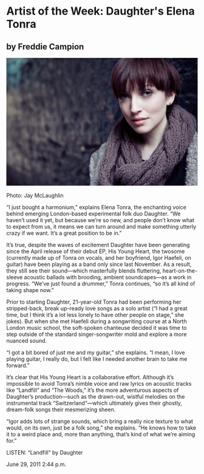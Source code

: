 # Artist of the Week: Daughter's Elena Tonra
## by Freddie Campion

<img src="https://github.com/paranoidandroid-96/Daughter-Interviews/blob/ab168a7252d0d09dbb5ceb06a5f9e4e69834f22d/Images/Jay%20McLaughlin/MCLAUGHLIN_110121_00633-Edit.JPG">

Photo: Jay McLaughlin

“I just bought a harmonium,” explains Elena Tonra, the enchanting voice behind emerging London-based experimental folk duo Daughter. “We haven’t used it yet, but because we’re so new, and people don’t know what to expect from us, it means we can turn around and make something utterly crazy if we want. It’s a great position to be in.”

It’s true, despite the waves of excitement Daughter have been generating since the April release of their debut EP, His Young Heart, the twosome (currently made up of Tonra on vocals, and her boyfriend, Igor Haefeli, on guitar) have been playing as a band only since last November.  As a result, they still see their sound—which masterfully blends fluttering, heart-on-the-sleeve acoustic ballads with brooding, ambient soundcapes—as a work in progress. “We’ve just found a drummer,” Tonra continues, “so it’s all kind of taking shape now.”

Prior to starting Daughter, 21-year-old Tonra had been performing her stripped-back, break up–ready love songs as a solo artist (“I had a great time, but I think it’s a lot less lonely to have other people on stage,” she jokes). But when she met Haefeli during a songwriting course at a North London music school, the soft-spoken chanteuse decided it was time to step outside of the standard singer-songwriter mold and explore a more nuanced sound.

“I got a bit bored of just me and my guitar,” she explains. “I mean, I love playing guitar, I really do, but I felt like I needed another brain to take me forward.”

It’s clear that His Young Heart is a collaborative effort. Although it’s impossible to avoid Tonra’s nimble voice and raw lyrics on acoustic tracks like “Landfill” and “The Woods,” it’s the more adventurous aspects of Daughter’s production—such as the drawn-out, wistful melodies on the instrumental track “Switzerland”—which ultimately gives their ghostly, dream-folk songs their mesmerizing sheen.

“Igor adds lots of strange sounds, which bring a really nice texture to what would, on its own, just be a folk song,” she explains. “He knows how to take it to a weird place and, more than anything, that’s kind of what we’re aiming for.” 

LISTEN: “Landfill” by Daughter

June 29, 2011 2:44 p.m. 
